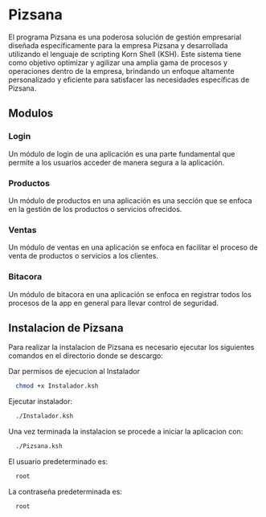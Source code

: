 # Pizsana

El programa Pizsana es una poderosa solución de gestión empresarial diseñada específicamente para la empresa Pizsana y desarrollada utilizando el lenguaje de scripting Korn Shell (KSH). Este sistema tiene como objetivo optimizar y agilizar una amplia gama de procesos y operaciones dentro de la empresa, brindando un enfoque altamente personalizado y eficiente para satisfacer las necesidades específicas de Pizsana.

## Modulos

### Login
Un módulo de login de una aplicación es una parte fundamental que permite a los usuarios acceder de manera segura a la aplicación. 


### Productos
Un módulo de productos en una aplicación es una sección que se enfoca en la gestión de los productos o servicios ofrecidos. 

### Ventas
Un módulo de ventas en una aplicación se enfoca en facilitar el proceso de venta de productos o servicios a los clientes. 


### Bitacora
Un módulo de bitacora en una aplicación se enfoca en registrar todos los procesos de la app en general para llevar control de seguridad.
## Instalacion de Pizsana

Para realizar la instalacion de Pizsana es necesario ejecutar los siguientes comandos en el directorio donde se descargo:

Dar permisos de ejecucion al Instalador
```bash
  chmod +x Instalador.ksh
```

Ejecutar instalador:
```bash
  ./Instalador.ksh
```

Una vez terminada la instalacion se procede a iniciar la aplicacion con:
```bash
  ./Pizsana.ksh
```

El usuario predeterminado es:
```bash
  root
```

La contraseña predeterminada es:
```bash
  root
```